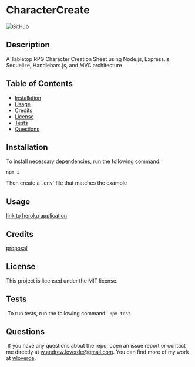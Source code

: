 
# CharacterCreate
![GitHub](https://img.shields.io/badge/license-MIT-blue)

## Description
    
A Tabletop RPG Character Creation Sheet using Node.js, Express.js, Sequelize, Handlebars.js, and MVC architecture
    
## Table of Contents 

- [Installation](#installation)
- [Usage](#usage)
- [Credits](#credits)
- [License](#license)
- [Tests](#tests)
- [Questions](#questions)

## Installation

To install necessary dependencies, run the following command:

```npm i```

Then create a '.env' file that matches the example
    
## Usage
    
[link to heroku application](https://character-create-6e08ef125fdc.herokuapp.com/)
    
## Credits
    
[proposal](https://docs.google.com/document/d/1Hu0pBlV5bhfAMALeNY7oJTbFrQPmcImOWEObM_BR7uk/edit?usp=sharing)
    
## License

This project is licensed under the MIT license.
    
## Tests
​
To run tests, run the following command:
​
```npm test```
​
## Questions
​
If you have any questions about the repo, open an issue report or contact me directly at w.andrew.loverde@gmail.com. You can find more of my work at [wloverde](https://github.com/wloverde/).
